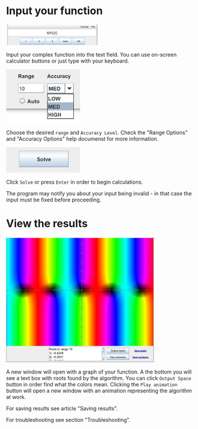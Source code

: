 # Input your function

<img src="inpFunction.jpg" alt="input" width="250"/>

Input your complex function into the text field. You can use on-screen calculator buttons or just type with your keyboard.

<img src="rangeAndAcc.jpg" alt="range-acc" width="200"/>

Choose the desired `range` and `Accuracy Level`. Check the "Range Options" and "Accuracy Options" help documenst for more information.

<img src="solveButton.jpg" alt="solve-button" width="200"/>

Click `Solve` or press `Enter` in order to begin calculations.

The program may notify you about your input being invalid - in that case the input must be fixed before proceeding.


# View the results

<img src="viewResult.jpg" alt="result" width="400"/>

A new window will open with a graph of your function. A the bottom you will see a text box with roots found by the algorithm. You can click `Output Space` button in order find what the colors mean. Clicking the `Play animation` button will open a new window with an animation representing the algorithm at work.

For saving results see article "Saving results".

For troubleshooting see section "Troubleshooting".